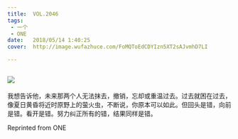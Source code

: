 ```yaml
---
title:	VOL.2046
tags:
 - 一个
 - ONE
date:	2018/05/14 1:40:25
cover:	http://image.wufazhuce.com/FoMQToEdCDYIzn5XT2sAJvmhD7LI

---
```

![](http://image.wufazhuce.com/FoMQToEdCDYIzn5XT2sAJvmhD7LI)
---

我想告诉他，未来那两个人无法抹去，撤销，忘却或重温过去。过去就困在过去，像夏日黄昏将近时原野上的萤火虫，不断说，你原本可以如此。但回头是错，向前是错。看开是错。努力纠正所有的错，结果同样是错。
 
Reprinted from ONE
